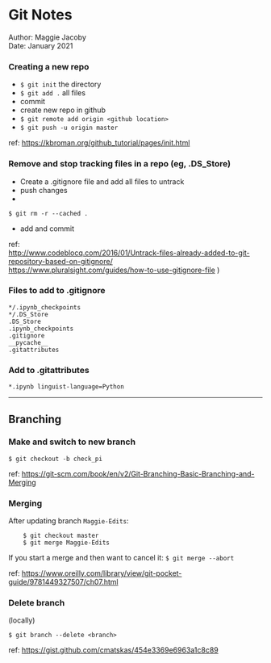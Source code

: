 # Git Notes
Author: Maggie Jacoby<br>
Date: January 2021


### Creating a new repo


- `$ git init` the directory
- `$ git add .` all files
- commit
- create new repo in github 
- `$ git remote add origin <github location>`
- `$ git push -u origin master`


ref: https://kbroman.org/github_tutorial/pages/init.html


### Remove and stop tracking files in a repo (eg, .DS_Store)  

- Create a .gitignore file and add all files to untrack
- push changes
-
```
$ git rm -r --cached .
```
- add and commit

ref:  
http://www.codeblocq.com/2016/01/Untrack-files-already-added-to-git-repository-based-on-gitignore/  
https://www.pluralsight.com/guides/how-to-use-gitignore-file )

### Files to add to .gitignore

```
*/.ipynb_checkpoints
*/.DS_Store
.DS_Store
.ipynb_checkpoints
.gitignore
__pycache__
.gitattributes
```


### Add to .gitattributes
```
*.ipynb linguist-language=Python
```

***
## Branching

### Make and switch to new branch

```
$ git checkout -b check_pi
```
ref: https://git-scm.com/book/en/v2/Git-Branching-Basic-Branching-and-Merging

### Merging

After updating branch `Maggie-Edits`:


```
    $ git checkout master
    $ git merge Maggie-Edits
```


If you start a merge and then want to cancel it: `$ git merge --abort`

ref: https://www.oreilly.com/library/view/git-pocket-guide/9781449327507/ch07.html

### Delete branch
(locally)

```
$ git branch --delete <branch> 
```

ref: https://gist.github.com/cmatskas/454e3369e6963a1c8c89
